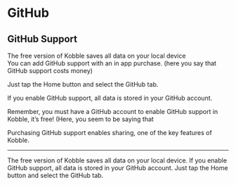 # GitHub
## GitHub Support

The free version of Kobble saves all data on your local device   
You can add GitHub support with an in app purchase. (here you say that GitHub support costs money)

Just tap the Home button and select the GitHub tab.

If you enable GitHub support, all data is stored in your GitHub account.

Remember, you must have a GitHub account to enable GitHub support in Kobble, it’s free! (Here, you seem to be saying that

Purchasing GitHub support enables sharing, one of the key features of Kobble.

***

The free version of Kobble saves all data on your local device. If you enable GitHub support, all data is stored in your GitHub account. Just tap the Home button and select the GitHub tab.